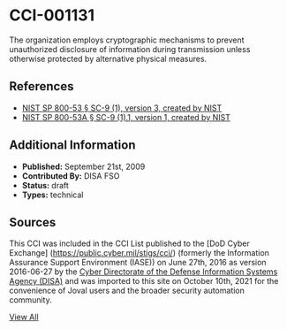 # CCI-001131

The organization employs cryptographic mechanisms to prevent unauthorized disclosure of information during transmission unless otherwise protected by alternative physical measures.

## References ##

* [NIST SP 800-53 § SC-9 (1), version 3, created by NIST](http://csrc.nist.gov/publications/PubsSPs.html)
* [NIST SP 800-53A § SC-9 (1).1, version 1, created by NIST](http://csrc.nist.gov/publications/PubsSPs.html)


## Additional Information ##

* **Published:** September 21st, 2009
* **Contributed By:** DISA FSO
* **Status:** draft
* **Types:** technical

## Sources ##

This CCI was included in the CCI List published to the [DoD Cyber Exchange]
(https://public.cyber.mil/stigs/cci/) (formerly the Information Assurance Support Environment
(IASE)) on June 27th, 2016 as version 2016-06-27 by the [Cyber Directorate of the Defense 
Information Systems Agency (DISA)](https://public.cyber.mil/about-cyber/) and was imported to 
this site on October 10th, 2021 for the convenience of Joval users and the broader security automation community.

[View All](../README.md)

